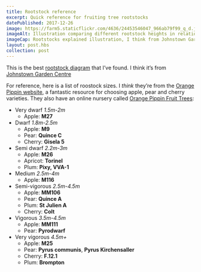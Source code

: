 ```yaml
---
title: Rootstock reference
excerpt: Quick reference for fruiting tree rootstocks
datePublished: 2017-12-26
image: https://farm5.staticflickr.com/4636/24453546047_966ab79f99_q_d.jpg
imageAlt: Illustration comparing different rootstock heights in relation to person
imageCap: Rootstocks explained illustration, I think from Johnstown Garden Centre
layout: post.hbs
collection: post
---
```


This is the best [rootstock diagram](https://farm5.staticflickr.com/4636/24453546047_3e5fb2dfec_o_d.png) that I’ve found. I think it’s from [Johnstown Garden Centre](https://www.johnstowngardencentre.ie/blog/johnstowngardencentre.ie/2016/03/08/rootstocks-explained/)

For reference, here is a list of roostock sizes. I _think_ they’re from the [Orange Pippin website](https://www.orangepippin.com/apples), a fantastic resource for choosing apple, pear and cherry varieties. They also have an online nursery called [Orange Pippin Fruit Trees](https://www.orangepippintrees.co.uk/):

* Very dwarf _1.5m-2m_
  * Apple: **M27**
* Dwarf _1.8m-2.5m_
  * Apple: **M9**
  * Pear: **Quince C**
  * Cherry: **Gisela 5**
* Semi dwarf _2.2m-3m_
  * Apple: **M26**
  * Apricot: **Torinel**
  * Plum: **Pixy, VVA-1**
* Medium _2.5m-4m_
  * Apple: **M116**
* Semi-vigorous _2.5m-4.5m_
  * Apple: **MM106**
  * Pear: **Quince A**
  * Plum: **St Julien A**
  * Cherry: **Colt**
* Vigorous _3.5m-4.5m_
  * Apple: **MM111**
  * Pear: **Pyrodwarf**
* Very vigorous _4.5m+_
  * Apple: **M25**
  * Pear: **Pyrus communis**, **Pyrus Kirchensaller**
  * Cherry: **F.12.1**
  * Plum: **Brompton**

